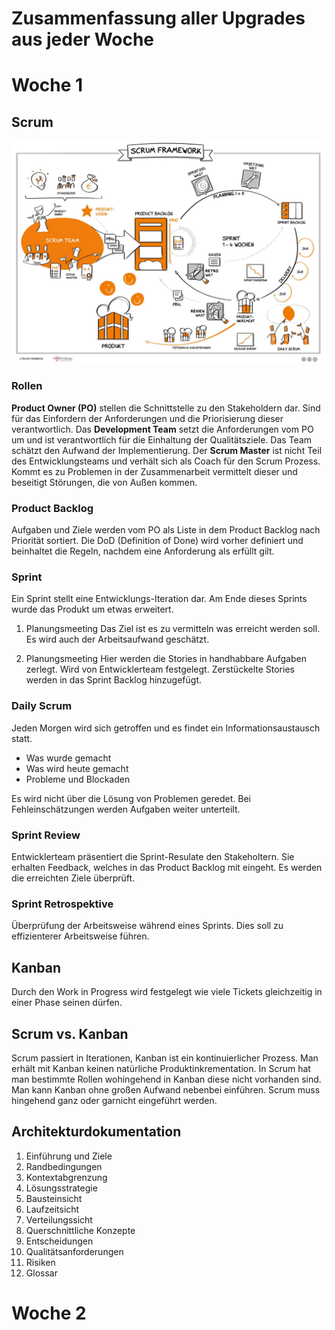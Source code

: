 # Zusammenfassung aller Upgrades aus jeder Woche

# Woche 1

## Scrum

![Agile-Produktentwicklung.png](Images/Agile-Produktentwicklung.png)

### Rollen

**Product Owner (PO)** stellen die Schnittstelle zu den Stakeholdern dar. Sind für das Einfordern der Anforderungen und die Priorisierung dieser verantwortlich.
Das **Development Team** setzt die Anforderungen vom PO um und ist verantwortlich für die Einhaltung der Qualitätsziele. Das Team schätzt den Aufwand der Implementierung.
Der **Scrum Master** ist nicht Teil des Entwicklungsteams und verhält sich als Coach für den Scrum Prozess. Kommt es zu Problemen in der Zusammenarbeit vermittelt dieser und beseitigt Störungen, die von Außen kommen.

### Product Backlog

Aufgaben und Ziele werden vom PO als Liste in dem Product Backlog nach Priorität sortiert.
Die DoD (Definition of Done) wird vorher definiert und beinhaltet die Regeln, nachdem eine Anforderung als erfüllt gilt.

### Sprint
Ein Sprint stellt eine Entwicklungs-Iteration dar. Am Ende dieses Sprints wurde das Produkt um etwas erweitert. 

1. Planungsmeeting
    Das Ziel ist es zu vermitteln was erreicht werden soll. Es wird auch der Arbeitsaufwand geschätzt.
  
2. Planungsmeeting
    Hier werden die Stories in handhabbare Aufgaben zerlegt. Wird von Entwicklerteam festgelegt. Zerstückelte Stories werden in das Sprint Backlog hinzugefügt.
    
### Daily Scrum

Jeden Morgen wird sich getroffen und es findet ein Informationsaustausch statt.
- Was wurde gemacht
- Was wird heute gemacht
- Probleme und Blockaden

Es wird nicht über die Lösung von Problemen geredet. Bei Fehleinschätzungen werden Aufgaben weiter unterteilt.

### Sprint Review

Entwicklerteam präsentiert die Sprint-Resulate den Stakeholtern. Sie erhalten Feedback, welches in das Product Backlog mit eingeht. Es werden die erreichten Ziele überprüft.

### Sprint Retrospektive

Überprüfung der Arbeitsweise während eines Sprints. Dies soll zu effizienterer Arbeitsweise führen. 

## Kanban

Durch den Work in Progress wird festgelegt wie viele Tickets gleichzeitig in einer Phase seinen dürfen.

## Scrum vs. Kanban

Scrum passiert in Iterationen, Kanban ist ein kontinuierlicher Prozess. 
Man erhält mit Kanban keinen natürliche Produktinkrementation. 
In Scrum hat man bestimmte Rollen wohingehend in Kanban diese nicht vorhanden sind. Man kann Kanban ohne großen Aufwand nebenbei einführen. 
Scrum muss hingehend ganz oder garnicht eingeführt werden. 

## Architekturdokumentation
1. Einführung und Ziele
2. Randbedingungen
3. Kontextabgrenzung
4. Lösungsstrategie
5. Bausteinsicht
6. Laufzeitsicht
7. Verteilungssicht
8. Querschnittliche Konzepte
9. Entscheidungen
10. Qualitätsanforderungen
11. Risiken
12. Glossar

# Woche 2


